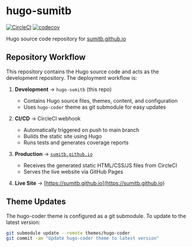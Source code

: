 # hugo-sumitb

[![CircleCI](https://circleci.com/gh/sumitb/sumitb.github.io.svg?style=shield)](https://circleci.com/gh/circleci/circleci-docs)
[![codecov](https://codecov.io/gh/sumitb/sumitb.github.io/branch/main/graph/badge.svg?token=2HFMG4Q2AM)](https://codecov.io/gh/sumitb/sumitb.github.io)

Hugo source code repository for [sumitb.github.io](https://sumitb.github.io)

## Repository Workflow

This repository contains the Hugo source code and acts as the development repository. The deployment workflow is:

1. **Development** → `hugo-sumitb` (this repo)
   - Contains Hugo source files, themes, content, and configuration
   - Uses `hugo-coder` theme as git submodule for easy updates

2. **CI/CD** → CircleCI webhook
   - Automatically triggered on push to main branch
   - Builds the static site using Hugo
   - Runs tests and generates coverage reports

3. **Production** → [`sumitb.github.io`](https://github.com/sumitb/sumitb.github.io)
   - Receives the generated static HTML/CSS/JS files from CircleCI
   - Serves the live website via GitHub Pages

4. **Live Site** → [https://sumitb.github.io](https://sumitb.github.io)

## Theme Updates

The hugo-coder theme is configured as a git submodule. To update to the latest version:

```bash
git submodule update --remote themes/hugo-coder
git commit -am "Update hugo-coder theme to latest version"
```
